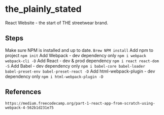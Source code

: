 # the_plainly_stated
React Website - the start of THE streetwear brand.

## Steps
Make sure NPM is installed and up to date.
`` Brew NPM install ``
Add npm to project
`` npm init ``
Add Webpack - dev dependency only
`` npm i webpack webpack-cli -D ``
Add React - dev & prod dependency
`` npm i react react-dom -S ``
Add Babel - dev dependency only
`` npm i babel-core babel-loader babel-preset-env babel-preset-react -D ``
Add html-webpack-plugin - dev dependency only
`` npm i html-webpack-plugin -D ``
## References
`` https://medium.freecodecamp.org/part-1-react-app-from-scratch-using-webpack-4-562b1d231e75 ``
